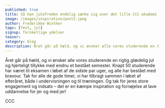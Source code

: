 ```yaml
---
published: true
title: Så kan julefreden endelig sænke sig over det lille CCC-akademi
image: /images/inspiration/post2.jpeg
author: Frederikke Winther
tags: [fest, jul]
signup: forskellige ydelser
teaser:
category: blog
description: Året går på hæld, og vi ønsker alle vores studerende en rigtig glædelig jul og hjerteligt tillykke med endnu et bestået semester.
---
```


Året går på hæld, og vi ønsker alle vores studerende en rigtig glædelig jul og hjerteligt tillykke med endnu et bestået semester. Knapt 50 studerende har været til eksamen i løbet af de sidste par uger, og alle har bestået med bravour. Tak for alle de gode timer, vi har tilbragt sammen i løbet af efteråret, både i undervisningen og til træningen. Og tak for jeres store engagement og indsats – det er en kæmpe inspiration og fornøjelse at lave uddannelse for jer og med jer!

CCC